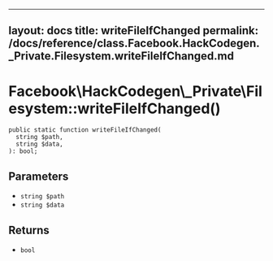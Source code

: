 
***

layout: docs
title: writeFileIfChanged
permalink: /docs/reference/class.Facebook.HackCodegen._Private.Filesystem.writeFileIfChanged.md
---







# Facebook\\HackCodegen\\_Private\\Filesystem::writeFileIfChanged()




``` Hack
public static function writeFileIfChanged(
  string $path,
  string $data,
): bool;
```




## Parameters




* ` string $path `
* ` string $data `




## Returns




- ` bool `